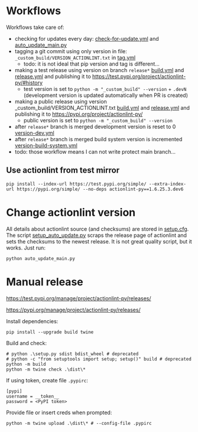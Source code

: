 # Workflows

Workflows take care of:

- checking for updates every day: [check-for-update.yml](.github/workflows/check-for-update.yml)
  and [auto_update_main.py](_custom_build/auto_update_main.py)
- tagging a git commit using only version in file: `_custom_build/VERSION_ACTIONLINT.txt`
  in [tag.yml](.github/workflows/tag.yml)
    - todo: it is not ideal that pip version and tag is different...
- making a test release using version on branch `release*`
  [build.yml](.github/workflows/build.yml) and
  [release.yml](.github/workflows/release.yml) and publishing it
  to https://test.pypi.org/project/actionlint-py/#history
    - test version is set to `python -m "_custom_build" --version` + `.devN` (development version is updated
      automatically when PR is created)
- making a public release using version _custom_build/VERSION_ACTIONLINT.txt
  [build.yml](.github/workflows/build.yml) and
  [release.yml](.github/workflows/release.yml) and publishing it
  to https://pypi.org/project/actionlint-py/
    - public version is set to `python -m "_custom_build" --version`
- after `release*` branch is merged development version is reset to 0
  [version-dev.yml](.github/workflows/version-dev.yml)
- after `release*` branch is merged build system version is incremented
  [version-build-system.yml](.github/workflows/version-build-system.yml)
- todo: those workflow means I can not write protect main branch...

## Use actionlint from test mirror

```shell
pip install --index-url https://test.pypi.org/simple/ --extra-index-url https://pypi.org/simple/ --no-deps actionlint-py==1.6.25.3.dev6
```

# Change actionlint version

All details about actionlint source (and checksums) are stored in [setup.cfg](setup.cfg).
The script [setup_auto_update.py](setup_auto_update.py) scraps the release page of actionlint and sets the checksums to
the newest release. It is not great quality script, but it works. Just run:

```shell
python auto_update_main.py
```

# Manual release

https://test.pypi.org/manage/project/actionlint-py/releases/

https://pypi.org/manage/project/actionlint-py/releases/

Install dependencies:

```shell
pip install --upgrade build twine
```

Build and check:

```shell
# python .\setup.py sdist bdist_wheel # deprecated
# python -c "from setuptools import setup; setup()" build # deprecated
python -m build
python -m twine check .\dist\*
```

If using token, create file `.pypirc`:

```
[pypi]
username = __token__
password = <PyPI token>
```

Provide file or insert creds when prompted:

```shell
python -m twine upload .\dist\* # --config-file .pypirc
```
